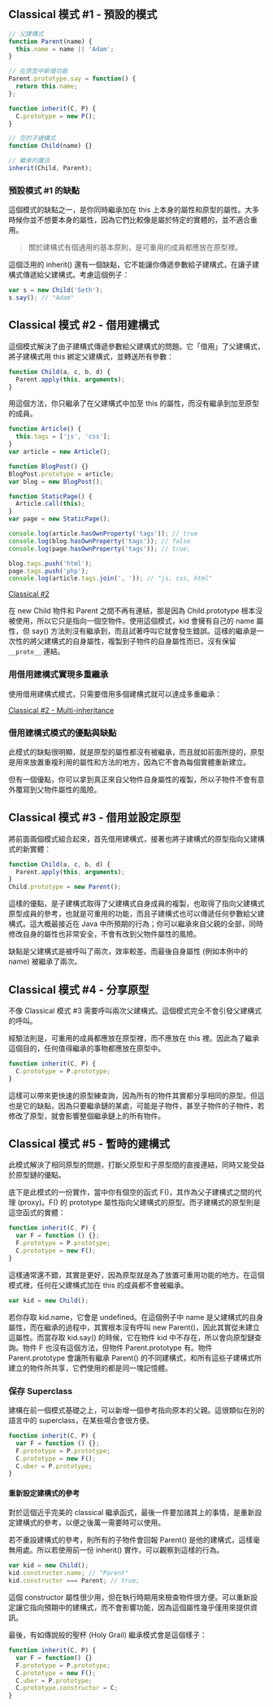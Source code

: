 ## Classical 模式 #1 - 預設的模式
```javascript
// 父建構式
function Parent(name) {
  this.name = name || 'Adam';
}

// 在原型中新增功能
Parent.prototype.say = function() {
  return this.name;
};

function inherit(C, P) {
  C.prototype = new P();
}

// 空的子建構式
function Child(name) {}

// 繼承的魔法
inherit(Child, Parent);
```

### 預設模式 #1 的缺點
這個模式的缺點之一，是你同時繼承加在 this 上本身的屬性和原型的屬性。大多時候你並不想要本身的屬性，因為它們比較像是屬於特定的實體的，並不適合重用。

> 關於建構式有個通用的基本原則，是可重用的成員都應放在原型裡。

這個泛用的 inherit() 還有一個缺點，它不能讓你傳遞參數給子建構式，在讓子建構式傳遞給父建構式。考慮這個例子：

```javascript
var s = new Child('Seth');
s.say(); // "Adam"
```

## Classical 模式 #2 - 借用建構式
這個模式解決了由子建構式傳遞參數給父建構式的問題。它「借用」了父建構式，將子建構式用 this 綁定父建構式，並轉送所有參數：
```javascript
function Child(a, c, b, d) {
  Parent.apply(this, arguments);
}
```
用這個方法，你只繼承了在父建構式中加至 this 的屬性，而沒有繼承到加至原型的成員。

```javascript
function Article() {
  this.tags = ['js', 'css'];
}
var article = new Article();

function BlogPost() {}
BlogPost.prototype = article;
var blog = new BlogPost();

function StaticPage() {
  Article.call(this);
}
var page = new StaticPage();

console.log(article.hasOwnProperty('tags')); // true
console.log(blog.hasOwnProperty('tags')); // false
console.log(page.hasOwnProperty('tags')); // true;

blog.tags.push('html');
page.tags.push('php');
console.log(article.tags.join(', ')); // "js, css, html"
```

[Classical #2](https://github.com/hoyangtsai/javascript-patterns/blob/master/chapter6/classical_no2.js)

在 new Child 物件和 Parent 之間不再有連結，那是因為 Child.prototype 根本沒被使用，所以它只是指向一個空物件。使用這個模式，kid 會擁有自己的 name 屬性，但 say() 方法則沒有繼承到，而且試著呼叫它就會發生錯誤。這樣的繼承是一次性的將父建構式的自身屬性，複製到子物件的自身屬性而已，沒有保留 `__proto__` 連結。

### 用借用建構式實現多重繼承
使用借用建構式模式，只需要借用多個建構式就可以達成多重繼承：

[Classical #2 - Multi-inheritance](https://github.com/hoyangtsai/javascript-patterns/blob/master/chapter6/classical_no2_multi-inheritance.js)

### 借用建構式模式的優點與缺點
此模式的缺點很明顯，就是原型的屬性都沒有被繼承，而且就如前面所提的，原型是用來放置重複利用的屬性和方法的地方，因為它不會為每個實體重新建立。

但有一個優點，你可以拿到真正來自父物件自身屬性的複製，所以子物件不會有意外覆寫到父物件屬性的風險。

## Classical 模式 #3 - 借用並設定原型
將前面兩個模式組合起來，首先借用建構式，接著也將子建構式的原型指向父建構式的新實體：
```javascript
function Child(a, c, b, d) {
  Parent.apply(this, arguments);
}
Child.prototype = new Parent();
```
這樣的優點，是子建構式取得了父建構式自身成員的複製，也取得了指向父建構式原型成員的參考，也就是可重用的功能，而且子建構式也可以傳遞任何參數給父建構式。這大概最接近在 Java 中所預期的行為；你可以繼承來自父親的全部，同時修改自身的屬性也非常安全，不會有改到父物件屬性的風險。

缺點是父建構式是被呼叫了兩次，效率較差。而最後自身屬性 (例如本例中的 name) 被繼承了兩次。

## Classical 模式 #4 - 分享原型
不像 Classical 模式 #3 需要呼叫兩次父建構式。這個模式完全不會引發父建構式的呼叫。

經驗法則是，可重用的成員都應放在原型裡，而不應放在 this 裡。因此為了繼承這個目的，任何值得繼承的事物都應放在原型中。
```javascript
function inherit(C, P) {
  C.prototype = P.prototype;
}
```
這樣可以帶來更快速的原型練查詢，因為所有的物件其實都分享相同的原型。但這也是它的缺點，因為只要繼承鏈的某處，可能是子物件，甚至子物件的子物件，若修改了原型，就會影響整個繼承鏈上的所有物件。

## Classical 模式 #5 - 暫時的建構式
此模式解決了相同原型的問題，打斷父原型和子原型間的直接連結，同時又能受益於原型鏈的優點。

底下是此模式的一份實作，當中你有個空的函式 F()，其作為父子建構式之間的代理 (proxy)。F() 的 prototype 屬性指向父建構式的原型。而子建構式的原型則是這空函式的實體：
```javascript
function inherit(C, P) {
  var F = function () {};
  F.prototype = P.prototype;
  C.prototype = new F();
}
```
這樣通常還不錯，其實是更好，因為原型就是為了放置可重用功能的地方。在這個模式裡，任何在父建構式加在 this 的成員都不會被繼承。
```javascript
var kid = new Child();
```
若你存取 kid.name，它會是 undefined。在這個例子中 name 是父建構式的自身屬性，而在繼承的過程中，其實根本沒有呼叫 new Parent()，因此其實從未建立這屬性。而當存取 kid.say() 的時候，它在物件 kid 中不存在，所以會向原型鏈查詢。物件 F 也沒有這個方法，但物件 Parent.prototype 有。物件 Parent.prototype 會讓所有繼承 Parent() 的不同建構式，和所有這些子建構式所建立的物件所共享，它們使用的都是同一塊記憶體。

### 保存 Superclass
建構在前一個模式基礎之上，可以新增一個參考指向原本的父親。這很類似在別的語言中的 superclass，在某些場合會很方便。
```javascript
function inherit(C, P) {
  var F = function () {};
  F.prototype = P.prototype;
  C.prototype = new F();
  C.uber = P.prototype;
}
```
#### 重新設定建構式的參考
對於這個近乎完美的 classical 繼承函式，最後一件要加諸其上的事情，是重新設定建構式的參考，以便之後萬一需要時可以使用。

若不重設建構式的參考，則所有的子物件會回報 Parent() 是他的建構式，這樣毫無用處。所以若使用前一份 inherit() 實作，可以觀察到這樣的行為。
```javascript
var kid = new Child();
kid.constructor.name; // "Parent"
kid.constructor === Parent; // true;
```
這個 constructor 屬性很少用，但在執行時期用來檢查物件很方便。可以重新設定讓它指向預期中的建構式，而不會影響功能，因為這個屬性幾乎僅用來提供資訊。

最後，有如傳說般的聖杯 (Holy Grail) 繼承模式會是這個樣子：
```javascript
function inherit(C, P) {
  var F = function() {}
  F.prototype = P.prototype;
  C.prototype = new F();
  C.uber = P.prototype;
  C.prototype.constructor = C;
}
```